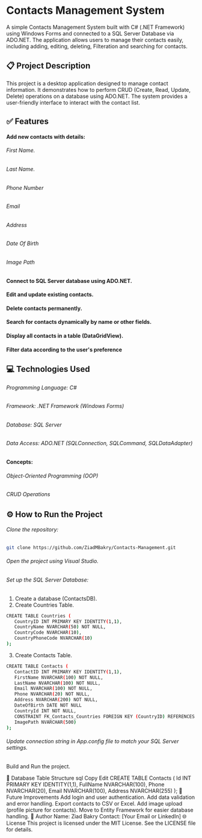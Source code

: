 # Contacts Management System
A simple Contacts Management System built with C# (.NET Framework) using Windows Forms and connected to a SQL Server Database via ADO.NET.
The application allows users to manage their contacts easily, including adding, editing, deleting, Filteration and searching for contacts.

## 📋 Project Description
This project is a desktop application designed to manage contact information. It demonstrates how to perform CRUD (Create, Read, Update, Delete) operations on a database using ADO.NET. The system provides a user-friendly interface to interact with the contact list.

## ✅ Features
#### Add new contacts with details:
###### First Name.
###### Last Name.
###### Phone Number
###### Email
###### Address
###### Date Of Birth
###### Image Path
#### Connect to SQL Server database using ADO.NET.
#### Edit and update existing contacts.
#### Delete contacts permanently.
#### Search for contacts dynamically by name or other fields.
#### Display all contacts in a table (DataGridView).
#### Filter data according to the user's preference

## 💻 Technologies Used
###### Programming Language: C#
###### Framework: .NET Framework (Windows Forms)
###### Database: SQL Server
###### Data Access: ADO.NET (SQLConnection, SQLCommand, SQLDataAdapter)
#### Concepts:
###### Object-Oriented Programming (OOP)
###### CRUD Operations

## ⚙️ How to Run the Project
###### Clone the repository:
```bash
git clone https://github.com/ZiadMBakry/Contacts-Management.git
```
###### Open the project using Visual Studio.
###### Set up the SQL Server Database:
1. Create a database (ContactsDB).
2. Create Countries Table.
```bash
CREATE TABLE Countries (
   CountryID INT PRIMARY KEY IDENTITY(1,1),
   CountryName NVARCHAR(50) NOT NULL,
   CountryCode NVARCHAR(10),
   CountryPhoneCode NVARCHAR(10)
);
```
3. Create Contacts Table.
```bash
CREATE TABLE Contacts (
   ContactID INT PRIMARY KEY IDENTITY(1,1),
   FirstName NVARCHAR(100) NOT NULL,
   LastName NVARCHAR(100) NOT NULL,
   Email NVARCHAR(100) NOT NULL,
   Phone NVARCHAR(20) NOT NULL,
   Address NVARCHAR(200) NOT NULL,
   DateOfBirth DATE NOT NULL        
   CountryId INT NOT NULL,
   CONSTRAINT FK_Contacts_Countries FOREIGN KEY (CountryID) REFERENCES Countries(CountryID),
   ImagePath NVARCHAR(500)
);
```
###### Update connection string in App.config file to match your SQL Server settings.

Build and Run the project.

🔑 Database Table Structure
sql
Copy
Edit
CREATE TABLE Contacts (
    Id INT PRIMARY KEY IDENTITY(1,1),
    FullName NVARCHAR(100),
    Phone NVARCHAR(20),
    Email NVARCHAR(100),
    Address NVARCHAR(255)
);
🚀 Future Improvements
Add login and user authentication.
Add data validation and error handling.
Export contacts to CSV or Excel.
Add image upload (profile picture for contacts).
Move to Entity Framework for easier database handling.
🙌 Author
Name: Ziad Bakry
Contact: [Your Email or LinkedIn]
🌐 License
This project is licensed under the MIT License. See the LICENSE file for details.
